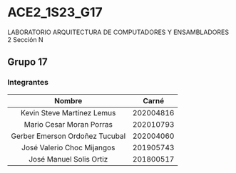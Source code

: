 # ACE2_1S23_G17
LABORATORIO ARQUITECTURA DE COMPUTADORES Y ENSAMBLADORES 2 Sección N

## Grupo 17
### Integrantes

| Nombre                           | Carné                                      |
|:--------------------------------:|:------------------------------------------:|
| Kevin Steve Martínez Lemus       | 202004816                  			  	      |
| Mario Cesar Moran Porras         | 202010793                  			  	      |
| Gerber Emerson Ordoñez Tucubal   | 202004060                  			  	      |
| José Valerio Choc Mijangos       | 201905743                  			  	      |
| José Manuel Solis Ortiz          | 201800517                  			  	      |
